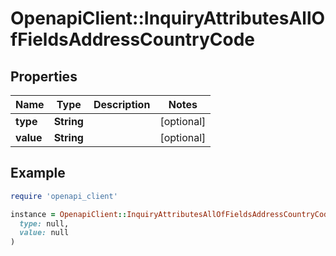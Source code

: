 # OpenapiClient::InquiryAttributesAllOfFieldsAddressCountryCode

## Properties

| Name | Type | Description | Notes |
| ---- | ---- | ----------- | ----- |
| **type** | **String** |  | [optional] |
| **value** | **String** |  | [optional] |

## Example

```ruby
require 'openapi_client'

instance = OpenapiClient::InquiryAttributesAllOfFieldsAddressCountryCode.new(
  type: null,
  value: null
)
```

